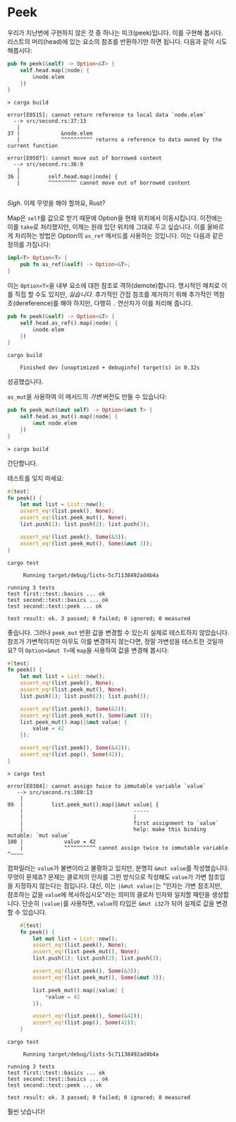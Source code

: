 # Peek

우리가 지난번에 구현하지 않은 것 중 하나는 피크(peek)입니다. 이를 구현해 봅시다. 리스트의 머리(head)에 있는 요소의 참조를 반환하기만 하면 됩니다. 다음과 같이 시도해봅시다:

```rust ,ignore
pub fn peek(&self) -> Option<&T> {
    self.head.map(|node| {
        &node.elem
    })
}
```


```text
> cargo build

error[E0515]: cannot return reference to local data `node.elem`
  --> src/second.rs:37:13
   |
37 |             &node.elem
   |             ^^^^^^^^^^ returns a reference to data owned by the current function

error[E0507]: cannot move out of borrowed content
  --> src/second.rs:36:9
   |
36 |         self.head.map(|node| {
   |         ^^^^^^^^^ cannot move out of borrowed content


```

*Sigh*. 이제 무엇을 해야 할까요, Rust?

Map은 `self`를 값으로 받기 때문에 Option을 현재 위치에서 이동시킵니다. 이전에는 이를 `take`로 처리했지만, 이제는 원래 있던 위치에 그대로 두고 싶습니다. 이를 올바르게 처리하는 방법은 Option의 `as_ref` 메서드를 사용하는 것입니다. 이는 다음과 같은 정의를 가집니다:

```rust ,ignore
impl<T> Option<T> {
    pub fn as_ref(&self) -> Option<&T>;
}
```

이는 `Option<T>`을 내부 요소에 대한 참조로 격하(demote)합니다. 명시적인 매치로 이를 직접 할 수도 있지만, *싫습니다*. 추가적인 간접 참조를 제거하기 위해 추가적인 역참조(dereference)를 해야 하지만, 다행히 `.` 연산자가 이를 처리해 줍니다.

```rust ,ignore
pub fn peek(&self) -> Option<&T> {
    self.head.as_ref().map(|node| {
        &node.elem
    })
}
```

```text
cargo build

    Finished dev [unoptimized + debuginfo] target(s) in 0.32s
```

성공했습니다.

`as_mut`을 사용하여 이 메서드의 *가변* 버전도 만들 수 있습니다:

```rust ,ignore
pub fn peek_mut(&mut self) -> Option<&mut T> {
    self.head.as_mut().map(|node| {
        &mut node.elem
    })
}
```

```text
> cargo build

```

간단합니다.

테스트를 잊지 마세요:

```rust ,ignore
#[test]
fn peek() {
    let mut list = List::new();
    assert_eq!(list.peek(), None);
    assert_eq!(list.peek_mut(), None);
    list.push(1); list.push(2); list.push(3);

    assert_eq!(list.peek(), Some(&3));
    assert_eq!(list.peek_mut(), Some(&mut 3));
}
```

```text
cargo test

     Running target/debug/lists-5c71138492ad4b4a

running 3 tests
test first::test::basics ... ok
test second::test::basics ... ok
test second::test::peek ... ok

test result: ok. 3 passed; 0 failed; 0 ignored; 0 measured

```

좋습니다. 그러나 `peek_mut` 반환 값을 변경할 수 있는지 실제로 테스트하지 않았습니다. 참조가 가변적이지만 아무도 이를 변경하지 않는다면, 정말 가변성을 테스트한 것일까요? 이 `Option<&mut T>`에 `map`을 사용하여 값을 변경해 봅시다:


```rust ,ignore
#[test]
fn peek() {
    let mut list = List::new();
    assert_eq!(list.peek(), None);
    assert_eq!(list.peek_mut(), None);
    list.push(1); list.push(2); list.push(3);

    assert_eq!(list.peek(), Some(&3));
    assert_eq!(list.peek_mut(), Some(&mut 3));
    list.peek_mut().map(|&mut value| {
        value = 42
    });

    assert_eq!(list.peek(), Some(&42));
    assert_eq!(list.pop(), Some(42));
}
```

```text
> cargo test

error[E0384]: cannot assign twice to immutable variable `value`
   --> src/second.rs:100:13
    |
99  |         list.peek_mut().map(|&mut value| {
    |                                   -----
    |                                   |
    |                                   first assignment to `value`
    |                                   help: make this binding mutable: `mut value`
100 |             value = 42
    |             ^^^^^^^^^^ cannot assign twice to immutable variable          ^~~~~
```

컴파일러는 `value`가 불변이라고 불평하고 있지만, 분명히 `&mut value`를 작성했습니다. 무엇이 문제죠? 문제는 클로저의 인자를 그런 방식으로 작성해도 `value`가 가변 참조임을 지정하지 않는다는 점입니다. 대신, 이는 `|&mut value|`는 "인자는 가변 참조지만, 참조하는 값을 `value`에 복사하십시오"라는 의미의 클로저 인자와 일치할 패턴을 생성합니다. 단순히 `|value|`를 사용하면, `value`의 타입은 `&mut i32`가 되어 실제로 값을 변경할 수 있습니다.

```rust ,ignore
    #[test]
    fn peek() {
        let mut list = List::new();
        assert_eq!(list.peek(), None);
        assert_eq!(list.peek_mut(), None);
        list.push(1); list.push(2); list.push(3);

        assert_eq!(list.peek(), Some(&3));
        assert_eq!(list.peek_mut(), Some(&mut 3));

        list.peek_mut().map(|value| {
            *value = 42
        });

        assert_eq!(list.peek(), Some(&42));
        assert_eq!(list.pop(), Some(42));
    }
```

```text
cargo test

     Running target/debug/lists-5c71138492ad4b4a

running 3 tests
test first::test::basics ... ok
test second::test::basics ... ok
test second::test::peek ... ok

test result: ok. 3 passed; 0 failed; 0 ignored; 0 measured

```

훨씬 낫습니다!

